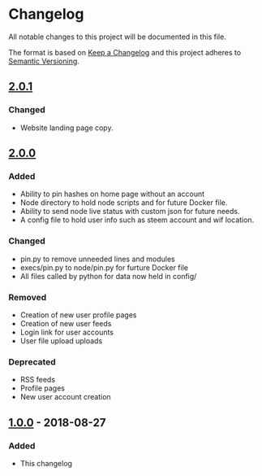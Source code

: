 # Changelog
All notable changes to this project will be documented in this file.

The format is based on [Keep a Changelog](http://keepachangelog.com/en/1.0.0/)
and this project adheres to [Semantic Versioning](http://semver.org/spec/v2.0.0.html).

## [2.0.1]()
### Changed
- Website landing page copy.

## [2.0.0](https://gitlab.com/jrswab/nebulus/commit/111c2c7b72466519ed62717bb652f8c8fec50f8e)
### Added
- Ability to pin hashes on home page without an account
- Node directory to hold node scripts and for future Docker file.
- Ability to send node live status with custom json for future needs.
- A config file to hold user info such as steem account and wif location.

### Changed
- pin.py to remove unneeded lines and modules
- execs/pin.py to node/pin.py for furture Docker file
- All files called by python for data now held in config/

### Removed
- Creation of new user profile pages
- Creation of new user feeds
- Login link for user accounts
- User file upload uploads

### Deprecated
- RSS feeds
- Profile pages
- New user account creation

## [1.0.0](https://gitlab.com/jrswab/nebulus/commit/b585d3b4137c354e17e930dbb5bb766ebf3dbffc) - 2018-08-27
### Added
- This changelog

